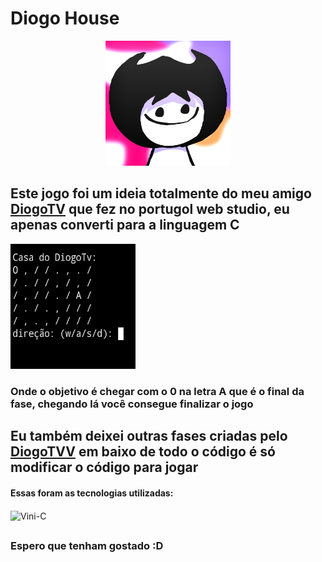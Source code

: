 # Diogo House

<div style="text-align: center;">

 <img style="width:200px; height:200px;" src="images/FOTO-DO-PERFIL-AADADSOIASDIO.png" alt="foto diogo" />

</div>


## Este jogo foi um ideia totalmente do meu amigo [DiogoTV]() que fez no portugol web studio, eu apenas converti para a linguagem C



<img style="width:200px; height:200px;" src="images/Screenshot_20240218-170535-1.jpg" alt="imagem jogo" />

<h3>Onde o objetivo é chegar com o 0 na letra A que é o final da fase, chegando lá você consegue finalizar o jogo</h3>

##


## Eu também deixei outras fases criadas pelo [DiogoTVV]() em baixo de todo o código é só modificar o código para jogar</h3>



<h4>Essas foram as tecnologias utilizadas:</h4>

  <img align="center" alt="Vini-C" height="30" width="40" src="https://cdn.jsdelivr.net/gh/devicons/devicon@latest/icons/c/c-original.svg">

##

<h3>Espero que tenham gostado :D</h3>